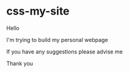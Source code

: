 # css-my-site
Hello

I'm trying to build my personal webpage

If you have any suggestions please advise me

Thank you
